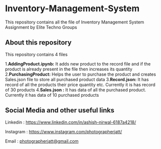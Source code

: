 # Inventory-Management-System
This repository contains all the file of Inventory Management System Assignment by Elite Techno Groups 
## About this repository
This repository contains 4 files

 1.**AddingProduct.ipynb:** It adds new product to the record file and  if the product is already present in the file then increases its quantity 
 2.**PurchasingProduct:** Helps the user to purchase the product and creates Sales.json file to store  all purchased product data
 3.**Record.json:** It has record of all the products their price quantity etc. Currently it is has record of 30 products
 4.**Sales.json :** It has data of all the purchased product. Currently it has data of 10 purchased products
 
 ## Social Media and other useful links
 Linkedin :  https://www.linkedin.com/in/ashish-nirwal-6187a4218/
 
 Instagram : https://www.instagram.com/photographerjatt/
 
 Email : photographerjatt@gmail.com
